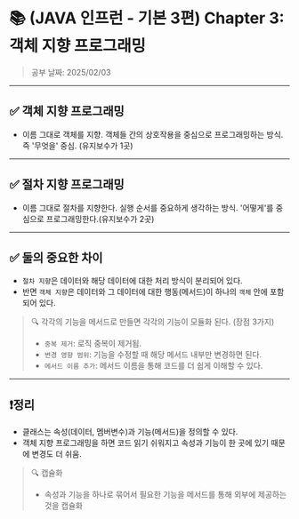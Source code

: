 # 📚 (JAVA 인프런 - 기본 3편) Chapter 3: 객체 지향 프로그래밍
> 공부 날짜: 2025/02/03

---

## ✅ 객체 지향 프로그래밍
- 이름 그대로 객체를 지향. 객체들 간의 상호작용을 중심으로 프로그래밍하는 방식. 즉 '무엇을' 중심. (유지보수가 1곳)

---

## ✅ 절차 지향 프로그래밍
- 이름 그대로 절차를 지향한다. 실행 순서를 중요하게 생각하는 방식. '어떻게'를 중심으로 프로그래밍한다.(유지보수가 2곳)

---

## ✅ 둘의 중요한 차이
- `절차 지향`은 데이터와 해당 데이터에 대한 처리 방식이 분리되어 있다.
- 반면 `객체 지향`은 데이터와 그 데이터에 대한 행동(메서드)이 하나의 `객체` 안에 포함되어 있다.

> 🔍 각각의 기능을 메서드로 만들면 각각의 기능이 모듈화 된다. (장점 3가지)
> - `중복 제거`: 로직 중복이 제거됨.
> - `변경 영향 범위`: 기능을 수정할 때 해당 메서드 내부만 변경하면 된다.
> - `메서드 이름 추가`: 메서드 이름을 통해 코드를 더 쉽게 이해할 수 있다.

---

## ❗정리
- 클래스는 속성(데이터, 멤버변수)과 기능(메서드)을 정의할 수 있다.
- 객체 지향 프로그래밍을 하면 코드 읽기 쉬워지고 속성과 기능이 한 곳에 있기 때문에 변경도 더 쉬움.
> 🔍 캡슐화
> - 속성과 기능을 하나로 묶어서 필요한 기능을 메서드를 통해 외부에 제공하는 것을 캡슐화
